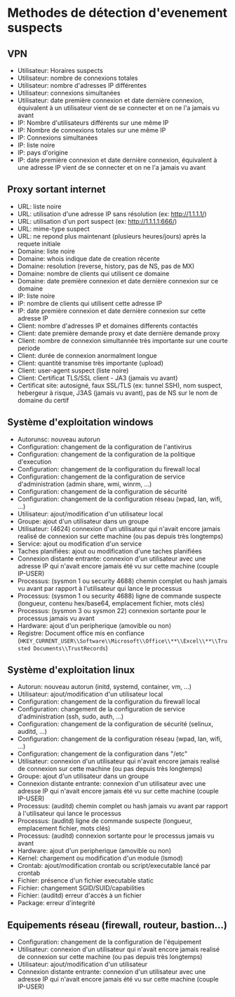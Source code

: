 # Methodes de détection d'evenement suspects
## VPN
 - Utilisateur: Horaires suspects
 - Utilisateur: nombre de connexions totales
 - Utilisateur: nombre d'adresses IP différentes
 - Utilisateur: connexions simultanées
 - Utilisateur: date première connexion et date dernière connexion, équivalent à un utilisateur vient de se connecter et on ne l'a jamais vu avant
 - IP: Nombre d'utilisateurs différents sur une même IP
 - IP: Nombre de connexions totales sur une même IP
 - IP: Connexions simultanées
 - IP: liste noire
 - IP: pays d'origine
 - IP: date première connexion et date dernière connexion, équivalent à une adresse IP vient de se connecter et on ne l'a jamais vu avant

## Proxy sortant internet
 - URL: liste noire
 - URL: utilisation d'une adresse IP sans résolution (ex: http://1.1.1.1/)
 - URL: utilisation d'un port suspect (ex: http://1.1.1.1:666/)
 - URL: mime-type suspect
 - URL: ne repond plus maintenant (plusieurs heures/jours) après la requete initiale
 - Domaine: liste noire
 - Domaine: whois indique date de creation récente
 - Domaine: resolution (reverse, history, pas de NS, pas de MX)
 - Domaine: nombre de clients qui utilisent ce domaine
 - Domaine: date première connexion et date dernière connexion sur ce domaine
 - IP: liste noire
 - IP: nombre de clients qui utilisent cette adresse IP
 - IP: date première connexion et date dernière connexion sur cette adresse IP
 - Client: nombre d'adresses IP et domaines differents contactés
 - Client: date première demande proxy et date dernière demande proxy
 - Client: nombre de connexion simultannée très importante sur une courte periode
 - Client: durée de connexion anormalment longue
 - Client: quantité transmise très importante (upload)
 - Client: user-agent suspect (liste noire)
 - Client: Certificat TLS/SSL client - JA3 (jamais vu avant)
 - Certificat site: autosigné, faux SSL/TLS (ex: tunnel SSH), nom suspect, hebergeur à risque, J3AS (jamais vu avant), pas de NS sur le nom de domaine du certif

## Système d'exploitation windows
 - Autorunsc: nouveau autorun
 - Configuration: changement de la configuration de l'antivirus
 - Configuration: changement de la configuration de la politique d'execution
 - Configuration: changement de la configuration du firewall local
 - Configuration: changement de la configuration de service d'administration (admin share, wmi, winrm, ...)
 - Configuration: changement de la configuration de sécurité
 - Configuration: changement de la configuration réseau (wpad, lan, wifi, ...)
 - Utilisateur: ajout/modification d'un utilisateur local
 - Groupe: ajout d'un utilisateur dans un groupe
 - Utilisateur: (4624) connexion d'un utilisateur qui n'avait encore jamais realisé de connexion sur cette machine (ou pas depuis très longtemps)
 - Service: ajout ou modification d'un service
 - Taches planifiées: ajout ou modification d'une taches planifiées
 - Connexion distante entrante: connexion d'un utilisateur avec une adresse IP qui n'avait encore jamais été vu sur cette machine (couple IP-USER)
 - Processus: (sysmon 1 ou security 4688) chemin complet ou hash jamais vu avant par rapport à l'utilisateur qui lance le processus
 - Processus: (sysmon 1 ou security 4688) ligne de commande suspecte (longueur, contenu hex/base64, emplacement fichier, mots clés)
 - Processus: (sysmon 3 ou sysmon 22) connexion sortante pour le processus jamais vu avant
 - Hardware: ajout d'un peripherique (amovible ou non)
 - Registre: Document office mis en confiance (```HKEY_CURRENT_USER\\Software\\Microsoft\\Office\\**\\Excel\\**\\Trusted Documents\\TrustRecords```)

## Système d'exploitation linux
 - Autorun: nouveau autorun (initd, systemd, container, vm, ...)
 - Utilisateur: ajout/modification d'un utilisateur local
 - Configuration: changement de la configuration du firewall local
 - Configuration: changement de la configuration de service d'administration (ssh, sudo, auth, ...)
 - Configuration: changement de la configuration de sécurité (selinux, auditd, ...)
 - Configuration: changement de la configuration réseau (wpad, lan, wifi, ...)
 - Configuration: changement de la configuration dans "/etc"
 - Utilisateur: connexion d'un utilisateur qui n'avait encore jamais realisé de connexion sur cette machine (ou pas depuis très longtemps)
 - Groupe: ajout d'un utilisateur dans un groupe
 - Connexion distante entrante: connexion d'un utilisateur avec une adresse IP qui n'avait encore jamais été vu sur cette machine (couple IP-USER)
 - Processus: (auditd) chemin complet ou hash jamais vu avant par rapport à l'utilisateur qui lance le processus
 - Processus: (auditd) ligne de commande suspecte (longueur, emplacement fichier, mots clés)
 - Processus: (auditd) connexion sortante pour le processus jamais vu avant
 - Hardware: ajout d'un peripherique (amovible ou non)
 - Kernel: chargement ou modification d'un module (lsmod)
 - Crontab: ajout/modification crontab ou script/executable lancé par crontab
 - Fichier: présence d'un fichier executable static
 - Fichier: changement SGID/SUID/capabilities
 - Fichier: (auditd) erreur d'accès à un fichier
 - Package: erreur d'integrité

## Equipements réseau (firewall, routeur, bastion...)
 - Configuration: changement de la configuration de l'équipement
 - Utilisateur: connexion d'un utilisateur qui n'avait encore jamais realisé de connexion sur cette machine (ou pas depuis très longtemps)
 - Utilisateur: ajout/modification d'un utilisateur
 - Connexion distante entrante: connexion d'un utilisateur avec une adresse IP qui n'avait encore jamais été vu sur cette machine (couple IP-USER)

